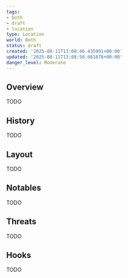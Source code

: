 ```yaml
---
tags:
- both
- draft
- location
type: Location
world: Both
status: draft
created: '2025-08-11T13:08:46.435991+00:00'
updated: '2025-08-11T13:08:50.661676+00:00'
danger_level: Moderate
---
```



## Overview

TODO
## History

TODO
## Layout

TODO
## Notables

TODO
## Threats

TODO
## Hooks

TODO
